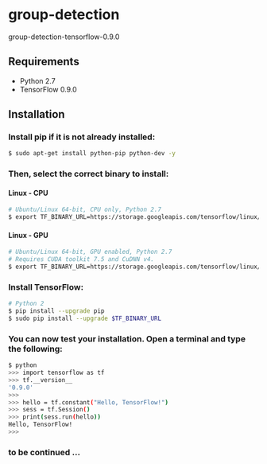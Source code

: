 
# group-detection

group-detection-tensorflow-0.9.0

## Requirements
* Python 2.7
* TensorFlow 0.9.0

## Installation
### Install pip if it is not already installed:
```bash
$ sudo apt-get install python-pip python-dev -y
```

### Then, select the correct binary to install:
#### Linux - CPU
```bash
# Ubuntu/Linux 64-bit, CPU only, Python 2.7
$ export TF_BINARY_URL=https://storage.googleapis.com/tensorflow/linux/cpu/tensorflow-0.9.0-cp27-none-linux_x86_64.whl
```

#### Linux - GPU
```bash
# Ubuntu/Linux 64-bit, GPU enabled, Python 2.7 
# Requires CUDA toolkit 7.5 and CuDNN v4.
$ export TF_BINARY_URL=https://storage.googleapis.com/tensorflow/linux/gpu/tensorflow-0.9.0-cp27-none-linux_x86_64.whl
```

### Install TensorFlow:
```bash
# Python 2
$ pip install --upgrade pip
$ sudo pip install --upgrade $TF_BINARY_URL
```

### You can now test your installation. Open a terminal and type the following:
```bash
$ python
>>> import tensorflow as tf
>>> tf.__version__
'0.9.0'
>>> 
>>> hello = tf.constant("Hello, TensorFlow!")
>>> sess = tf.Session()
>>> print(sess.run(hello))
Hello, TensorFlow!
>>> 
```


### to be continued ...

